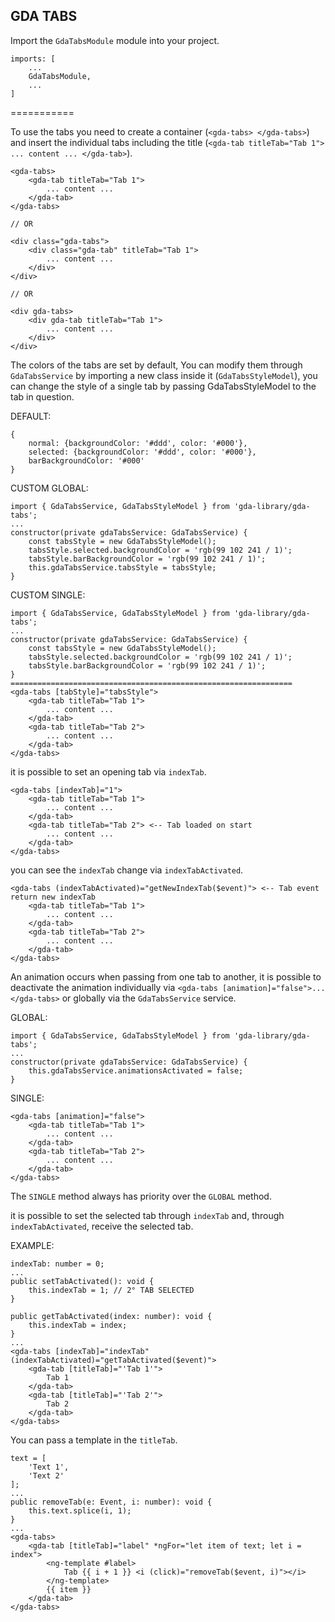 ## GDA TABS

Import the `GdaTabsModule` module into your project.

```
imports: [
    ...
    GdaTabsModule,
    ...
]
```

===========

To use the tabs you need to create a container (`<gda-tabs> </gda-tabs>`) and insert the individual tabs including the title (`<gda-tab titleTab="Tab 1"> ... content ... </gda-tab>`).

```
<gda-tabs>
    <gda-tab titleTab="Tab 1">
        ... content ...
    </gda-tab>
</gda-tabs>

// OR

<div class="gda-tabs">
    <div class="gda-tab" titleTab="Tab 1">
        ... content ...
    </div>
</div>

// OR

<div gda-tabs>
    <div gda-tab titleTab="Tab 1">
        ... content ...
    </div>
</div>
```

The colors of the tabs are set by default,
You can modify them through `GdaTabsService` by importing a new class inside it (`GdaTabsStyleModel`), you can change the style of a single tab by passing GdaTabsStyleModel to the tab in question.

DEFAULT:

```
{
    normal: {backgroundColor: '#ddd', color: '#000'},
    selected: {backgroundColor: '#ddd', color: '#000'},
    barBackgroundColor: '#000'
}
```

CUSTOM GLOBAL:

```
import { GdaTabsService, GdaTabsStyleModel } from 'gda-library/gda-tabs';
...
constructor(private gdaTabsService: GdaTabsService) { 
    const tabsStyle = new GdaTabsStyleModel();
    tabsStyle.selected.backgroundColor = 'rgb(99 102 241 / 1)';
    tabsStyle.barBackgroundColor = 'rgb(99 102 241 / 1)';
    this.gdaTabsService.tabsStyle = tabsStyle;
}
```

CUSTOM SINGLE:

```
import { GdaTabsService, GdaTabsStyleModel } from 'gda-library/gda-tabs';
...
constructor(private gdaTabsService: GdaTabsService) { 
    const tabsStyle = new GdaTabsStyleModel();
    tabsStyle.selected.backgroundColor = 'rgb(99 102 241 / 1)';
    tabsStyle.barBackgroundColor = 'rgb(99 102 241 / 1)';
}
===============================================================
<gda-tabs [tabStyle]="tabsStyle">
    <gda-tab titleTab="Tab 1">
        ... content ...
    </gda-tab>
    <gda-tab titleTab="Tab 2">
        ... content ...
    </gda-tab>
</gda-tabs>
```

it is possible to set an opening tab via `indexTab`.

```
<gda-tabs [indexTab]="1">
    <gda-tab titleTab="Tab 1">
        ... content ...
    </gda-tab>
    <gda-tab titleTab="Tab 2"> <-- Tab loaded on start
        ... content ...
    </gda-tab>
</gda-tabs>
```

you can see the `indexTab` change via `indexTabActivated`.

```
<gda-tabs (indexTabActivated)="getNewIndexTab($event)"> <-- Tab event return new indexTab
    <gda-tab titleTab="Tab 1">
        ... content ...
    </gda-tab>
    <gda-tab titleTab="Tab 2">
        ... content ...
    </gda-tab>
</gda-tabs>
```

An animation occurs when passing from one tab to another, it is possible to deactivate the animation individually via `<gda-tabs [animation]="false">...</gda-tabs>` or globally via the `GdaTabsService` service.

GLOBAL:

```
import { GdaTabsService, GdaTabsStyleModel } from 'gda-library/gda-tabs';
...
constructor(private gdaTabsService: GdaTabsService) { 
    this.gdaTabsService.animationsActivated = false;
}
```

SINGLE:

```
<gda-tabs [animation]="false">
    <gda-tab titleTab="Tab 1">
        ... content ...
    </gda-tab>
    <gda-tab titleTab="Tab 2">
        ... content ...
    </gda-tab>
</gda-tabs>
```

The `SINGLE` method always has priority over the `GLOBAL` method.

it is possible to set the selected tab through `indexTab` and, through `indexTabActivated`, receive the selected tab.

EXAMPLE:

```
indexTab: number = 0;
...
public setTabActivated(): void {
    this.indexTab = 1; // 2° TAB SELECTED
}

public getTabActivated(index: number): void {
    this.indexTab = index;
}
...
<gda-tabs [indexTab]="indexTab" (indexTabActivated)="getTabActivated($event)">
    <gda-tab [titleTab]="'Tab 1'">
        Tab 1
    </gda-tab>
    <gda-tab [titleTab]="'Tab 2'">
        Tab 2
    </gda-tab>
</gda-tabs>
```

You can pass a template in the `titleTab`.

```
text = [
    'Text 1',
    'Text 2'
];
...
public removeTab(e: Event, i: number): void {
    this.text.splice(i, 1);
}
...
<gda-tabs>
    <gda-tab [titleTab]="label" *ngFor="let item of text; let i = index">
        <ng-template #label>
            Tab {{ i + 1 }} <i (click)="removeTab($event, i)"></i>
        </ng-template>
        {{ item }}
    </gda-tab>
</gda-tabs>
```

